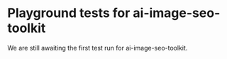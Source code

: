 # Playground tests for ai-image-seo-toolkit
We are still awaiting the first test run for ai-image-seo-toolkit.
